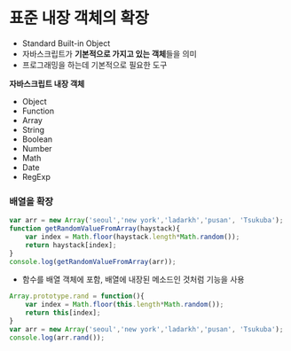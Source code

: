 # 표준 내장 객체의 확장

* Standard Built-in Object
* 자바스크립트가 **기본적으로 가지고 있는 객체**들을 의미
* 프로그래밍을 하는데 기본적으로 필요한 도구

**자바스크립트 내장 객체**

* Object
* Function
* Array
* String
* Boolean
* Number
* Math
* Date
* RegExp

### 배열을 확장

```javascript
var arr = new Array('seoul','new york','ladarkh','pusan', 'Tsukuba');
function getRandomValueFromArray(haystack){
    var index = Math.floor(haystack.length*Math.random());
    return haystack[index]; 
}
console.log(getRandomValueFromArray(arr));
```

* 함수를 배열 객체에 포함, 배열에 내장된 메소드인 것처럼 기능을 사용

```javascript
Array.prototype.rand = function(){
    var index = Math.floor(this.length*Math.random());
    return this[index];
}
var arr = new Array('seoul','new york','ladarkh','pusan', 'Tsukuba');
console.log(arr.rand());
```

